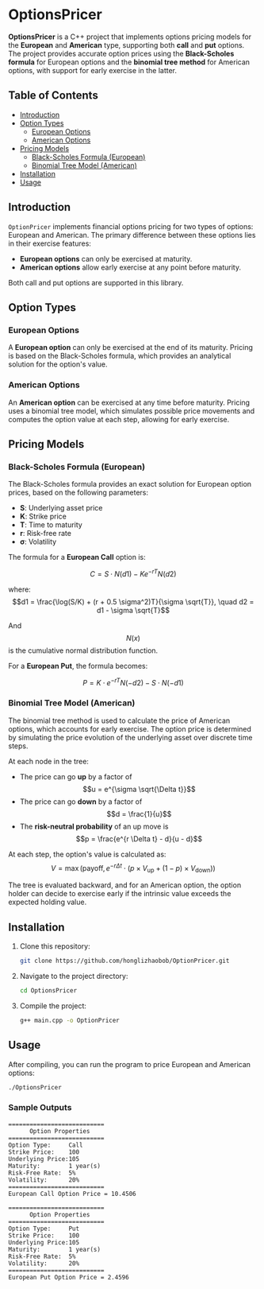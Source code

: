 
# OptionsPricer

**OptionsPricer** is a C++ project that implements options pricing models for the **European** and **American** type, supporting both **call** and **put** options. The project provides accurate option prices using the **Black-Scholes formula** for European options and the **binomial tree method** for American options, with support for early exercise in the latter.

## Table of Contents
- [Introduction](#introduction)
- [Option Types](#option-types)
  - [European Options](#european-options)
  - [American Options](#american-options)
- [Pricing Models](#pricing-models)
  - [Black-Scholes Formula (European)](#black-scholes-formula-european)
  - [Binomial Tree Model (American)](#binomial-tree-model-american)
- [Installation](#installation)
- [Usage](#usage)

## Introduction
`OptionPricer` implements financial options pricing for two types of options: European and American. The primary difference between these options lies in their exercise features:
- **European options** can only be exercised at maturity.
- **American options** allow early exercise at any point before maturity.

Both call and put options are supported in this library.

## Option Types

### European Options
A **European option** can only be exercised at the end of its maturity. Pricing is based on the Black-Scholes formula, which provides an analytical solution for the option's value.

### American Options
An **American option** can be exercised at any time before maturity. Pricing uses a binomial tree model, which simulates possible price movements and computes the option value at each step, allowing for early exercise.

## Pricing Models

### Black-Scholes Formula (European)
The Black-Scholes formula provides an exact solution for European option prices, based on the following parameters:
- **S**: Underlying asset price
- **K**: Strike price
- **T**: Time to maturity
- **r**: Risk-free rate
- **σ**: Volatility

The formula for a **European Call** option is:

$$
C = S \cdot N(d1) - K e^{-rT} N(d2)
$$

where: $$d1 = \frac{\log(S/K) + (r + 0.5 \sigma^2)T}{\sigma \sqrt{T}}, \quad d2 = d1 - \sigma \sqrt{T}$$

And $$N(x)$$ is the cumulative normal distribution function.

For a **European Put**, the formula becomes:

$$
P = K \cdot e^{-rT} N(-d2) - S \cdot N(-d1)
$$

### Binomial Tree Model (American)
The binomial tree method is used to calculate the price of American options, which accounts for early exercise. The option price is determined by simulating the price evolution of the underlying asset over discrete time steps.

At each node in the tree:
- The price can go **up** by a factor of $$u = e^{\sigma \sqrt{\Delta t}}$$
- The price can go **down** by a factor of $$d = \frac{1}{u}$$
- The **risk-neutral probability** of an up move is $$p = \frac{e^{r \Delta t} - d}{u - d}$$

At each step, the option's value is calculated as: $$V = \max(\text{payoff}, e^{-r \Delta t}\cdot ( p \times V_{\text{up}} + (1 - p) \times V_{\text{down}}))$$

The tree is evaluated backward, and for an American option, the option holder can decide to exercise early if the intrinsic value exceeds the expected holding value.

## Installation
1. Clone this repository:
   ```bash
   git clone https://github.com/honglizhaobob/OptionPricer.git
   ```
2. Navigate to the project directory:
   ```bash
   cd OptionsPricer
   ```
3. Compile the project:
   ```bash
   g++ main.cpp -o OptionPricer
   ```

## Usage
After compiling, you can run the program to price European and American options:

```bash
./OptionsPricer
```

### Sample Outputs
```
===========================
      Option Properties     
===========================
Option Type:     Call
Strike Price:    100
Underlying Price:105
Maturity:        1 year(s)
Risk-Free Rate:  5%
Volatility:      20%
===========================
European Call Option Price = 10.4506

===========================
      Option Properties     
===========================
Option Type:     Put
Strike Price:    100
Underlying Price:105
Maturity:        1 year(s)
Risk-Free Rate:  5%
Volatility:      20%
===========================
European Put Option Price = 2.4596
```
